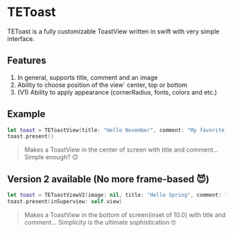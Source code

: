 # TEToast
TEToast is a fully customizable ToastView written in swift with very simple interface.

## Features
1. In general, supports title, comment and an image
2. Ability to choose position of the view` center, top or bottom
3. (V1) Ability to apply appearance (cornerRadius, fonts, colors and etc.)

## Example
```swift
let toast = TEToastView(title: "Hello November", comment: "My favorite season...")
toast.present()
```
> Makes a ToastView in the center of screen with title and comment...
> Simple enough? 🙃

## Version 2 available (No more frame-based 😈)
```swift
let toast = TEToastViewV2(image: nil, title: "Hello Spring", comment: "Lovely and kind season...", position: .boundary(position: .bottom, inset: 10.0))
toast.present(inSuperview: self.view)
```
> Makes a ToastView in the bottom of screen(inset of 10.0) with title and comment...
> Simplicity is the ultimate sophistication 🤓
